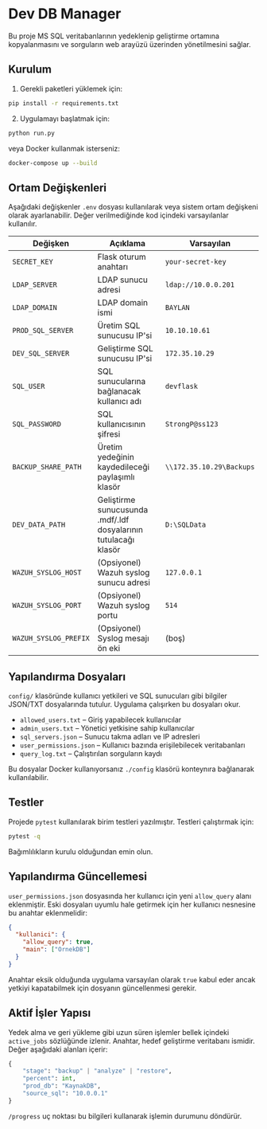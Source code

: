 # Dev DB Manager

Bu proje MS SQL veritabanlarının yedeklenip geliştirme ortamına kopyalanmasını ve sorguların web arayüzü üzerinden yönetilmesini sağlar.

## Kurulum

1. Gerekli paketleri yüklemek için:

```bash
pip install -r requirements.txt
```

2. Uygulamayı başlatmak için:

```bash
python run.py
```

veya Docker kullanmak isterseniz:

```bash
docker-compose up --build
```

## Ortam Değişkenleri

Aşağıdaki değişkenler `.env` dosyası kullanılarak veya sistem ortam değişkeni olarak ayarlanabilir. Değer verilmediğinde kod içindeki varsayılanlar kullanılır.

| Değişken            | Açıklama                                   | Varsayılan |
| ------------------- | ------------------------------------------ | ---------- |
| `SECRET_KEY`        | Flask oturum anahtarı                      | `your-secret-key` |
| `LDAP_SERVER`       | LDAP sunucu adresi                         | `ldap://10.0.0.201` |
| `LDAP_DOMAIN`       | LDAP domain ismi                           | `BAYLAN` |
| `PROD_SQL_SERVER`   | Üretim SQL sunucusu IP'si                  | `10.10.10.61` |
| `DEV_SQL_SERVER`    | Geliştirme SQL sunucusu IP'si              | `172.35.10.29` |
| `SQL_USER`          | SQL sunucularına bağlanacak kullanıcı adı  | `devflask` |
| `SQL_PASSWORD`      | SQL kullanıcısının şifresi                 | `StrongP@ss123` |
| `BACKUP_SHARE_PATH` | Üretim yedeğinin kaydedileceği paylaşımlı klasör | `\\172.35.10.29\Backups` |
| `DEV_DATA_PATH`     | Geliştirme sunucusunda .mdf/.ldf dosyalarının tutulacağı klasör | `D:\SQLData` |
| `WAZUH_SYSLOG_HOST` | (Opsiyonel) Wazuh syslog sunucu adresi     | `127.0.0.1` |
| `WAZUH_SYSLOG_PORT` | (Opsiyonel) Wazuh syslog portu             | `514` |
| `WAZUH_SYSLOG_PREFIX` | (Opsiyonel) Syslog mesajı ön eki          | (boş) |

## Yapılandırma Dosyaları

`config/` klasöründe kullanıcı yetkileri ve SQL sunucuları gibi bilgiler JSON/TXT dosyalarında tutulur. Uygulama çalışırken bu dosyaları okur.

- `allowed_users.txt` – Giriş yapabilecek kullanıcılar
- `admin_users.txt` – Yönetici yetkisine sahip kullanıcılar
- `sql_servers.json` – Sunucu takma adları ve IP adresleri
- `user_permissions.json` – Kullanıcı bazında erişilebilecek veritabanları
- `query_log.txt` – Çalıştırılan sorguların kaydı

Bu dosyalar Docker kullanıyorsanız `./config` klasörü konteynıra bağlanarak kullanılabilir.

## Testler

Projede `pytest` kullanılarak birim testleri yazılmıştır. Testleri çalıştırmak için:

```bash
pytest -q
```

Bağımlılıkların kurulu olduğundan emin olun.

## Yapılandırma Güncellemesi

`user_permissions.json` dosyasında her kullanıcı için yeni `allow_query` alanı eklenmiştir. Eski dosyaları uyumlu hale getirmek için her kullanıcı nesnesine bu anahtar eklenmelidir:

```json
{
  "kullanici": {
    "allow_query": true,
    "main": ["OrnekDB"]
  }
}
```

Anahtar eksik olduğunda uygulama varsayılan olarak `true` kabul eder ancak yetkiyi kapatabilmek için dosyanın güncellenmesi gerekir.

## Aktif İşler Yapısı

Yedek alma ve geri yükleme gibi uzun süren işlemler bellek içindeki
`active_jobs` sözlüğünde izlenir. Anahtar, hedef geliştirme veritabanı
ismidir. Değer aşağıdaki alanları içerir:

```python
{
    "stage": "backup" | "analyze" | "restore",
    "percent": int,
    "prod_db": "KaynakDB",
    "source_sql": "10.0.0.1"
}
```

`/progress` uç noktası bu bilgileri kullanarak işlemin durumunu döndürür.
